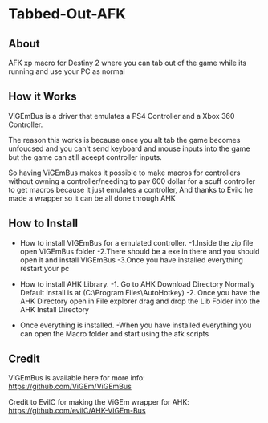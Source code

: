 # Tabbed-Out-AFK

## About
AFK xp macro for Destiny 2 where you can tab out of the game while its running and use your PC as normal

## How it Works
ViGEmBus is a driver that emulates a PS4 Controller and a Xbox 360 Controller.

The reason this works is because once you alt tab the game becomes unfoucsed and you can't send keyboard and mouse inputs into the game but the game can still aceept controller inputs.

So having ViGEmBus makes it possible to make macros for controllers without owning a controller/needing to pay 600 dollar for a scuff controller to get macros because it just emulates a controller, And thanks to Evilc he made a wrapper so it can be all done through AHK

## How to Install

- How to install VIGEmBus for a emulated controller.
   -1.Inside the zip file open VIGEmBus folder
   -2.There should be a exe in there and you should open it and install VIGEmBus
   -3.Once you have installed everything restart your pc

- How to install AHK Library.
   -1. Go to AHK Download Directory Normally Default install is at (C:\Program Files\AutoHotkey)
   -2. Once you have the AHK Directory open in File explorer drag and drop the Lib Folder into the AHK Install Directory

- Once everything is installed.
   -When you have installed everything you can open the Macro folder and start using the afk scripts 

## Credit
ViGEmBus is available here for more info:
https://github.com/ViGEm/ViGEmBus

Credit to EvilC for making the ViGEm wrapper for AHK:
https://github.com/evilC/AHK-ViGEm-Bus
